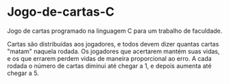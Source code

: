 # Jogo-de-cartas-C

Jogo de cartas programado na linguagem C para um trabalho de faculdade.

Cartas são distribuídas aos jogadores, e todos devem dizer quantas cartas "matam" naquela rodada.
Os jogadores que acertarem mantém suas vidas, e os que errarem perdem vidas de maneira proporcional ao erro.
A cada rodada o número de cartas diminui até chegar a 1, e depois aumenta até chegar a 5.

